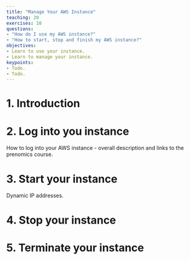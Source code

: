 ```yaml
---
title: "Manage Your AWS Instance"
teaching: 20
exercises: 10
questions:
- "How do I use my AWS instance?"
- "How to start, stop and finish my AWS instance?"
objectives:
- Learn to use your instance.
- Learn to manage your instance.   
keypoints:
- Todo.
- Todo.
---
```

# 1. Introduction


# 2. Log into you instance
How to log into your AWS instance - overall description and links to the prenomics course.

# 3. Start your instance
Dynamic IP addresses.

# 4. Stop your instance

# 5. Terminate your instance

